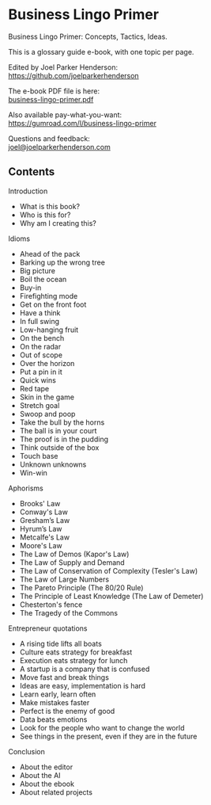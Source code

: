 # Business Lingo Primer

Business Lingo Primer: Concepts, Tactics, Ideas.

This is a glossary guide e-book, with one topic per page. 

Edited by Joel Parker Henderson:<br>
<https://github.com/joelparkerhenderson>

The e-book PDF file is here:<br>
[business-lingo-primer.pdf](business-lingo-primer.pdf)

Also available pay-what-you-want:<br>
<https://gumroad.com/l/business-lingo-primer>

Questions and feedback:<br>
[joel@joelparkerhenderson.com](mailto:joel@joelparkerhenderson.com)

## Contents

Introduction

  * What is this book?
  * Who is this for?
  * Why am I creating this?

Idioms

  * Ahead of the pack
  * Barking up the wrong tree
  * Big picture
  * Boil the ocean
  * Buy-in
  * Firefighting mode
  * Get on the front foot
  * Have a think
  * In full swing
  * Low-hanging fruit
  * On the bench
  * On the radar
  * Out of scope
  * Over the horizon
  * Put a pin in it
  * Quick wins
  * Red tape
  * Skin in the game
  * Stretch goal
  * Swoop and poop
  * Take the bull by the horns
  * The ball is in your court
  * The proof is in the pudding
  * Think outside of the box
  * Touch base
  * Unknown unknowns
  * Win-win

Aphorisms

  * Brooks' Law
  * Conway's Law
  * Gresham’s Law
  * Hyrum’s Law
  * Metcalfe's Law
  * Moore's Law
  * The Law of Demos (Kapor's Law)
  * The Law of Supply and Demand
  * The Law of Conservation of Complexity (Tesler's Law)
  * The Law of Large Numbers
  * The Pareto Principle (The 80/20 Rule)
  * The Principle of Least Knowledge (The Law of Demeter)
  * Chesterton's fence
  * The Tragedy of the Commons

Entrepreneur quotations

  * A rising tide lifts all boats
  * Culture eats strategy for breakfast
  * Execution eats strategy for lunch
  * A startup is a company that is confused
  * Move fast and break things
  * Ideas are easy, implementation is hard
  * Learn early, learn often
  * Make mistakes faster
  * Perfect is the enemy of good
  * Data beats emotions
  * Look for the people who want to change the world
  * See things in the present, even if they are in the future

Conclusion

  * About the editor
  * About the AI
  * About the ebook
  * About related projects
